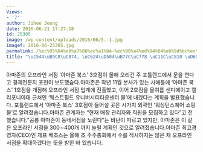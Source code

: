 ```yaml
---
Views:
- '7'
author: Jihee Jeong
date: 2016-06-21 17:27:18
id: 25305
image: /wp-content/uploads/2016/06/5.-1.jpg
imagef: 2016-06-25305.jpg
permalink: /%ec%95%84%eb%a7%88%ec%a1%b4-%ec%98%a4%ed%94%84%eb%9d%bc%ec%9d%b8-%ec%84%9c%ec%a0%90-%ed%99%95%ec%9e%a5/
title: "\uC544\uB9C8\uC874, \uC624\uD504\uB77C\uC778 \uC11C\uC810 \uD655\uC7A5\u2026"
---
```


아마존의 오프라인 서점 &#8216;아마존 북스&#8217; 3호점이 올해 오리건 주 포틀랜드에서 문을 연다고 경제전문지 포천이 보도했습다.아마존은 작년 11월 본사가 있는 시애틀에 &#8216;아마존 북스&#8217; 1호점을 개점해 오프라인 서점 업계에 진출했고, 이어 2호점을 올여름 샌디에이고 캘리포니아대 근처인 &#8216;웨스트필드 유니버시티타운센터 몰&#8217;에 내겠다는 계획을 발표했습니다. 포틀랜드에서 &#8216;아마존 북스&#8217; 3호점이 들어설 곳은 시가지 외곽인 &#8216;워싱턴스퀘어 쇼핑몰&#8217;로 알려졌습니다.아마존 관계자는 &#8220;현재 매장 관리자와 직원을 모집하고 있다&#8221;고 전했습니다.&#8221;공룡 아마존이 동네서점을 노린다&#8221;는 비난이 따르고 있지만, 아마존은 이 같은 오프라인 서점을 300∼400개 까지 늘릴 계획인 것으로 알려졌습니다.아마존 최고경영자(CEO)인 제프 베조스는 올해 초 주주총회에서 수를 적시하지는 않은 채 오프라인 서점을 확대하겠다는 뜻을 밝힌 바 있습니다.
